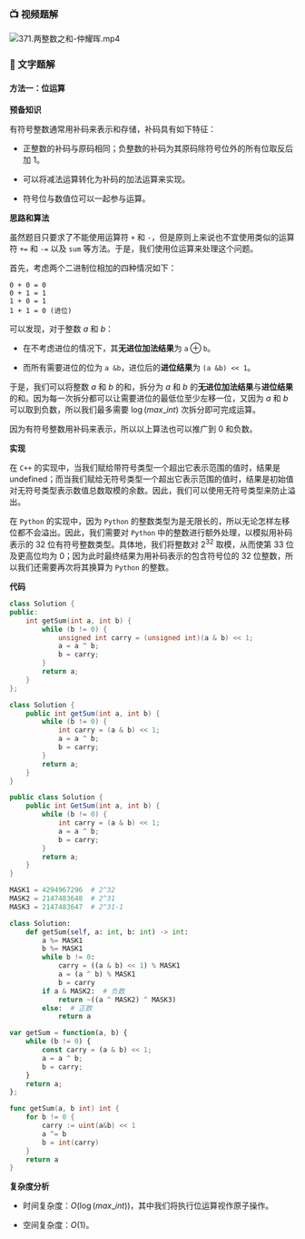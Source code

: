 ### 📺 视频题解  
![371.两整数之和-仲耀晖.mp4](2c177210-86d6-46ef-a3c3-4779c339d456)

### 📖 文字题解
#### 方法一：位运算

**预备知识**

有符号整数通常用补码来表示和存储，补码具有如下特征：

- 正整数的补码与原码相同；负整数的补码为其原码除符号位外的所有位取反后加 $1$。

- 可以将减法运算转化为补码的加法运算来实现。

- 符号位与数值位可以一起参与运算。

**思路和算法**

虽然题目只要求了不能使用运算符 $\texttt{+}$ 和 $\texttt{-}$，但是原则上来说也不宜使用类似的运算符 $\texttt{+=}$ 和 $\texttt{-=}$ 以及 $\texttt{sum}$ 等方法。于是，我们使用位运算来处理这个问题。

首先，考虑两个二进制位相加的四种情况如下：

```
0 + 0 = 0
0 + 1 = 1
1 + 0 = 1
1 + 1 = 0 (进位)
```

可以发现，对于整数 $a$ 和 $b$：

- 在不考虑进位的情况下，其**无进位加法结果**为 $\texttt{a} \oplus \texttt{b}$。

- 而所有需要进位的位为 $\texttt{a \& b}$，进位后的**进位结果**为 $\texttt{(a \& b) << 1}$。

于是，我们可以将整数 $a$ 和 $b$ 的和，拆分为 $a$ 和 $b$ 的**无进位加法结果**与**进位结果**的和。因为每一次拆分都可以让需要进位的最低位至少左移一位，又因为 $a$ 和 $b$ 可以取到负数，所以我们最多需要 $\log (max\_int)$ 次拆分即可完成运算。

因为有符号整数用补码来表示，所以以上算法也可以推广到 $0$ 和负数。

**实现**

在 $\texttt{C++}$ 的实现中，当我们赋给带符号类型一个超出它表示范围的值时，结果是 $\text{undefined}$；而当我们赋给无符号类型一个超出它表示范围的值时，结果是初始值对无符号类型表示数值总数取模的余数。因此，我们可以使用无符号类型来防止溢出。

在 $\texttt{Python}$ 的实现中，因为 $\texttt{Python}$ 的整数类型为是无限长的，所以无论怎样左移位都不会溢出。因此，我们需要对 $\texttt{Python}$ 中的整数进行额外处理，以模拟用补码表示的 $32$ 位有符号整数类型。具体地，我们将整数对 $2^{32}$ 取模，从而使第 $33$ 位及更高位均为 $0$；因为此时最终结果为用补码表示的包含符号位的 $32$ 位整数，所以我们还需要再次将其换算为 $\texttt{Python}$ 的整数。

**代码**

```C++ [sol1-C++]
class Solution {
public:
    int getSum(int a, int b) {
        while (b != 0) {
            unsigned int carry = (unsigned int)(a & b) << 1;
            a = a ^ b;
            b = carry;
        }
        return a;
    }
};
```

```Java [sol1-Java]
class Solution {
    public int getSum(int a, int b) {
        while (b != 0) {
            int carry = (a & b) << 1;
            a = a ^ b;
            b = carry;
        }
        return a;
    }
}
```

```C# [sol1-C#]
public class Solution {
    public int GetSum(int a, int b) {
        while (b != 0) {
            int carry = (a & b) << 1;
            a = a ^ b;
            b = carry;
        }
        return a;
    }
}
```

```Python [sol1-Python3]
MASK1 = 4294967296  # 2^32
MASK2 = 2147483648  # 2^31
MASK3 = 2147483647  # 2^31-1

class Solution:
    def getSum(self, a: int, b: int) -> int:
        a %= MASK1
        b %= MASK1
        while b != 0:
            carry = ((a & b) << 1) % MASK1
            a = (a ^ b) % MASK1
            b = carry
        if a & MASK2:  # 负数
            return ~((a ^ MASK2) ^ MASK3)
        else:  # 正数
            return a
```

```JavaScript [sol1-JavaScript]
var getSum = function(a, b) {
    while (b != 0) {
        const carry = (a & b) << 1;
        a = a ^ b;
        b = carry;
    }
    return a;
};
```

```go [sol1-Golang]
func getSum(a, b int) int {
    for b != 0 {
        carry := uint(a&b) << 1
        a ^= b
        b = int(carry)
    }
    return a
}
```

**复杂度分析**

- 时间复杂度：$O(\log (max\_int))$，其中我们将执行位运算视作原子操作。

- 空间复杂度：$O(1)$。